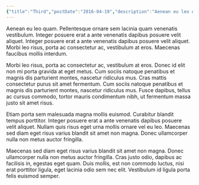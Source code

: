 ```yaml
---
{"title":"Third","postDate":"2016-04-19","description":"Aenean eu leo quam. Pellentesque ornare sem lacinia quam venenatis vestibulum. Integer posuere erat a ante venenatis dapibus posuere velit aliquet. Integer posuere."}
---
```

Aenean eu leo quam. Pellentesque ornare sem lacinia quam venenatis vestibulum. Integer posuere erat a ante venenatis dapibus posuere velit aliquet. Integer posuere erat a ante venenatis dapibus posuere velit aliquet. Morbi leo risus, porta ac consectetur ac, vestibulum at eros. Maecenas faucibus mollis interdum.

Morbi leo risus, porta ac consectetur ac, vestibulum at eros. Donec id elit non mi porta gravida at eget metus. Cum sociis natoque penatibus et magnis dis parturient montes, nascetur ridiculus mus. Cras mattis consectetur purus sit amet fermentum. Cum sociis natoque penatibus et magnis dis parturient montes, nascetur ridiculus mus. Fusce dapibus, tellus ac cursus commodo, tortor mauris condimentum nibh, ut fermentum massa justo sit amet risus.

Etiam porta sem malesuada magna mollis euismod. Curabitur blandit tempus porttitor. Integer posuere erat a ante venenatis dapibus posuere velit aliquet. Nullam quis risus eget urna mollis ornare vel eu leo. Maecenas sed diam eget risus varius blandit sit amet non magna. Donec ullamcorper nulla non metus auctor fringilla.

Maecenas sed diam eget risus varius blandit sit amet non magna. Donec ullamcorper nulla non metus auctor fringilla. Cras justo odio, dapibus ac facilisis in, egestas eget quam. Duis mollis, est non commodo luctus, nisi erat porttitor ligula, eget lacinia odio sem nec elit. Vestibulum id ligula porta felis euismod semper.